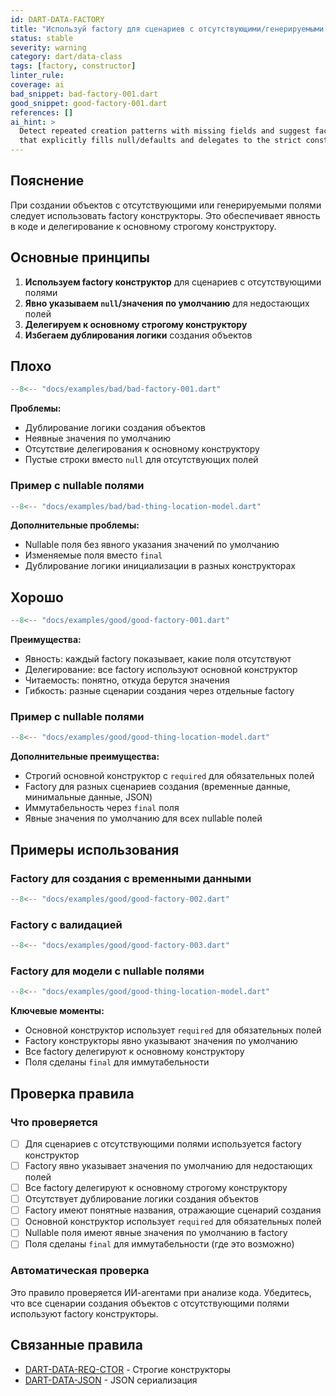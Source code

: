 ```yaml
---
id: DART-DATA-FACTORY
title: "Используй factory для сценариев с отсутствующими/генерируемыми полями"
status: stable
severity: warning
category: dart/data-class
tags: [factory, constructor]
linter_rule:
coverage: ai
bad_snippet: bad-factory-001.dart
good_snippet: good-factory-001.dart
references: []
ai_hint: >
  Detect repeated creation patterns with missing fields and suggest factory constructor
  that explicitly fills null/defaults and delegates to the strict constructor.
---
```


## Пояснение

При создании объектов с отсутствующими или генерируемыми полями следует использовать factory конструкторы. Это обеспечивает явность в коде и делегирование к основному строгому конструктору.

## Основные принципы

1. **Используем factory конструктор** для сценариев с отсутствующими полями
2. **Явно указываем `null`/значения по умолчанию** для недостающих полей
3. **Делегируем к основному строгому конструктору**
4. **Избегаем дублирования логики** создания объектов

## Плохо

```dart
--8<-- "docs/examples/bad/bad-factory-001.dart"
```

**Проблемы:**
- Дублирование логики создания объектов
- Неявные значения по умолчанию
- Отсутствие делегирования к основному конструктору
- Пустые строки вместо `null` для отсутствующих полей

### Пример с nullable полями

```dart
--8<-- "docs/examples/bad/bad-thing-location-model.dart"
```

**Дополнительные проблемы:**
- Nullable поля без явного указания значений по умолчанию
- Изменяемые поля вместо `final`
- Дублирование логики инициализации в разных конструкторах

## Хорошо

```dart
--8<-- "docs/examples/good/good-factory-001.dart"
```

**Преимущества:**
- Явность: каждый factory показывает, какие поля отсутствуют
- Делегирование: все factory используют основной конструктор
- Читаемость: понятно, откуда берутся значения
- Гибкость: разные сценарии создания через отдельные factory

### Пример с nullable полями

```dart
--8<-- "docs/examples/good/good-thing-location-model.dart"
```

**Дополнительные преимущества:**
- Строгий основной конструктор с `required` для обязательных полей
- Factory для разных сценариев создания (временные данные, минимальные данные, JSON)
- Иммутабельность через `final` поля
- Явные значения по умолчанию для всех nullable полей

## Примеры использования

### Factory для создания с временными данными

```dart
--8<-- "docs/examples/good/good-factory-002.dart"
```

### Factory с валидацией

```dart
--8<-- "docs/examples/good/good-factory-003.dart"
```

### Factory для модели с nullable полями

```dart
--8<-- "docs/examples/good/good-thing-location-model.dart"
```

**Ключевые моменты:**
- Основной конструктор использует `required` для обязательных полей
- Factory конструкторы явно указывают значения по умолчанию
- Все factory делегируют к основному конструктору
- Поля сделаны `final` для иммутабельности

## Проверка правила

### Что проверяется

- [ ] Для сценариев с отсутствующими полями используется factory конструктор
- [ ] Factory явно указывает значения по умолчанию для недостающих полей
- [ ] Все factory делегируют к основному строгому конструктору
- [ ] Отсутствует дублирование логики создания объектов
- [ ] Factory имеют понятные названия, отражающие сценарий создания
- [ ] Основной конструктор использует `required` для обязательных полей
- [ ] Nullable поля имеют явные значения по умолчанию в factory
- [ ] Поля сделаны `final` для иммутабельности (где это возможно)

### Автоматическая проверка

Это правило проверяется ИИ-агентами при анализе кода. Убедитесь, что все сценарии создания объектов с отсутствующими полями используют factory конструкторы.

## Связанные правила

- [DART-DATA-REQ-CTOR](DART-DATA-REQ-CTOR.md) - Строгие конструкторы
- [DART-DATA-JSON](DART-DATA-JSON.md) - JSON сериализация
